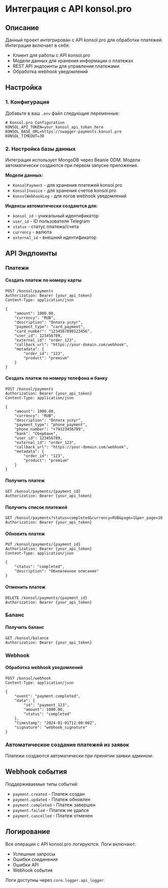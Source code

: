 # Интеграция с API konsol.pro

## Описание

Данный проект интегрирован с API konsol.pro для обработки платежей. Интеграция включает в себя:

- Клиент для работы с API konsol.pro
- Модели данных для хранения информации о платежах
- REST API эндпоинты для управления платежами
- Обработка webhook уведомлений

## Настройка

### 1. Конфигурация

Добавьте в ваш `.env` файл следующие переменные:

```env
# Konsol.pro Configuration
KONSOL_API_TOKEN=your_konsol_api_token_here
KONSOL_BASE_URL=https://swagger-payments.konsol.pro
KONSOL_TIMEOUT=30
```

### 2. Настройка базы данных

Интеграция использует MongoDB через Beanie ODM. Модели автоматически создаются при первом запуске приложения.

**Модели данных:**

- `KonsolPayment` - для хранения платежей konsol.pro
- `KonsolInvoice` - для хранения счетов konsol.pro  
- `KonsolWebhookLog` - для логов webhook уведомлений

**Индексы автоматически создаются для:**
- `konsol_id` - уникальный идентификатор
- `user_id` - ID пользователя Telegram
- `status` - статус платежа/счета
- `currency` - валюта
- `external_id` - внешний идентификатор


## API Эндпоинты

### Платежи

#### Создать платеж по номеру карты
```http
POST /konsol/payments
Authorization: Bearer {your_api_token}
Content-Type: application/json

{
    "amount": 1000.00,
    "currency": "RUB",
    "description": "Оплата услуг",
    "payment_type": "card_payment",
    "card_number": "1234567890123456",
    "user_id": 123456789,
    "external_id": "order_123",
    "callback_url": "https://your-domain.com/webhook",
    "metadata": {
        "order_id": "123",
        "product": "premium"
    }
}
```

#### Создать платеж по номеру телефона и банку
```http
POST /konsol/payments
Authorization: Bearer {your_api_token}
Content-Type: application/json

{
    "amount": 1000.00,
    "currency": "RUB",
    "description": "Оплата услуг",
    "payment_type": "phone_payment",
    "phone_number": "+79123456789",
    "bank": "Сбербанк",
    "user_id": 123456789,
    "external_id": "order_123",
    "callback_url": "https://your-domain.com/webhook",
    "metadata": {
        "order_id": "123",
        "product": "premium"
    }
}
```

#### Получить платеж
```http
GET /konsol/payments/{payment_id}
Authorization: Bearer {your_api_token}
```

#### Получить список платежей
```http
GET /konsol/payments?status=completed&currency=RUB&page=1&per_page=10
Authorization: Bearer {your_api_token}
```

#### Обновить платеж
```http
PUT /konsol/payments/{payment_id}
Authorization: Bearer {your_api_token}
Content-Type: application/json

{
    "status": "completed",
    "description": "Обновленное описание"
}
```

#### Отменить платеж
```http
DELETE /konsol/payments/{payment_id}
Authorization: Bearer {your_api_token}
```

### Баланс

#### Получить баланс
```http
GET /konsol/balance
Authorization: Bearer {your_api_token}
```

### Webhook

#### Обработка webhook уведомлений
```http
POST /konsol/webhook
Content-Type: application/json

{
    "event": "payment.completed",
    "data": {
        "id": "payment_123",
        "amount": 1000.00,
        "status": "completed"
    },
    "timestamp": "2024-01-01T12:00:00Z",
    "signature": "webhook_signature"
}
```

### Автоматическое создание платежей из заявок

Платежи создаются автоматически при принятии заявки админом:


## Webhook события

Поддерживаемые типы событий:

- `payment.created` - Платеж создан
- `payment.updated` - Платеж обновлен
- `payment.completed` - Платеж завершен
- `payment.failed` - Платеж не удался
- `payment.cancelled` - Платеж отменен



## Логирование

Все операции с API konsol.pro логируются. Логи включают:

- Успешные запросы
- Ошибки соединения
- Ошибки API
- Webhook события

Логи доступны через `core.logger.api_logger`.
